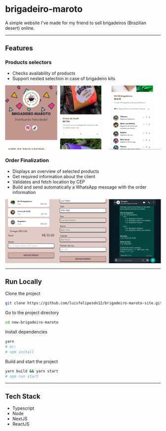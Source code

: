 
# brigadeiro-maroto

A simple website I've made for my friend to sell brigadeiros (Brazilian desert) online.

---

## Features

### Products selectors

- Checks availability of products
- Support nested selection in case of brigadeiro kits

![There are 3 screenshots, side-by-side. The first is the website header, with branding logo and links to social media. The second, shows the a product selector for brownie. The third, shows a subselector for insert brigadeiros on a kit.](public/screenshots/header-simple-kit.png)

### Order Finalization

- Displays an overview of selected products
- Get required information about the client
- Validates and fetch location by CEP
- Build and send automatically a WhatsApp message with the order information

![There are 3 screenshots, side-by-side. The first is an overview of selected products, showing the price. The second is the form to get the required information. The third is the message screenshot on WhatsApp, with the order.](public/screenshots/finish-order.png)

---

## Run Locally

Clone the project

```bash
git clone https://github.com/luisfelipesdn12/brigadeiro-maroto-site.git
```

Go to the project directory

```bash
cd new-brigadeiro-maroto
```

Install dependencies

```bash
yarn
# or:
# npm install
```

Build and start the project

```bash
yarn build && yarn start
# npm run start
```

---

## Tech Stack

- Typescript
- Node
- NextJS
- ReactJS
